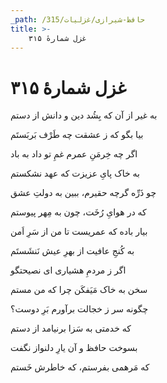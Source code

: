 ```yaml
---
_path: /حافظ-شیرازی/غزلیات/315
title: >-
    غزل شمارهٔ ۳۱۵
---
```

# غزل شمارهٔ ۳۱۵

<div class="b" id="bn1"><div class="m1"><p>به غیر از آن که بِشُد دین و دانش از دستم</p></div>
<div class="m2"><p>بیا بگو که ز عشقت چه طَرْف بَربَستَم</p></div></div>
<div class="b" id="bn2"><div class="m1"><p>اگر چه خِرمَنِ عمرم غمِ تو داد به باد</p></div>
<div class="m2"><p>به خاک پایِ عزیزت که عهد نشکستم</p></div></div>
<div class="b" id="bn3"><div class="m1"><p>چو ذَرِّه گرچه حقیرم، ببین به دولتِ عشق</p></div>
<div class="m2"><p>که در هوایِ رُخَت، چون به مِهر پیوستم</p></div></div>
<div class="b" id="bn4"><div class="m1"><p>بیار باده که عمریست تا من از سَرِ اَمن</p></div>
<div class="m2"><p>به کُنجِ عافیت از بهرِ عیش نَنشَستَم</p></div></div>
<div class="b" id="bn5"><div class="m1"><p>اگر ز مردمِ هشیاری ای نصیحتگو</p></div>
<div class="m2"><p>سخن به خاک مَیَفکَن چرا که من مستم</p></div></div>
<div class="b" id="bn6"><div class="m1"><p>چگونه سر ز خجالت برآورم بَرِ دوست؟</p></div>
<div class="m2"><p>که خدمتی به سَزا برنیامد از دستم</p></div></div>
<div class="b" id="bn7"><div class="m1"><p>بسوخت حافظ و آن یارِ دلنواز نگفت</p></div>
<div class="m2"><p>که مَرهمی بفرستم، که خاطرش خَستم</p></div></div>
